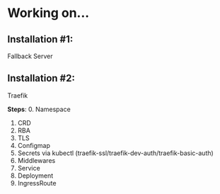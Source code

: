 # Working on...

## Installation #1:

Fallback Server

## Installation #2:

Traefik

**Steps**:
0. Namespace
1. CRD
2. RBA
3. TLS
4. Configmap
5. Secrets via kubectl (traefik-ssl/traefik-dev-auth/traefik-basic-auth)
6. Middlewares
7. Service
8. Deployment
9. IngressRoute
